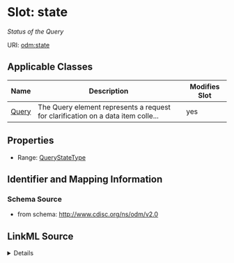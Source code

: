 # Slot: state


_Status of the Query_



URI: [odm:state](http://www.cdisc.org/ns/odm/v2.0/state)



<!-- no inheritance hierarchy -->




## Applicable Classes

| Name | Description | Modifies Slot |
| --- | --- | --- |
[Query](Query.md) | The Query element represents a request for clarification on a data item colle... |  yes  |







## Properties

* Range: [QueryStateType](QueryStateType.md)





## Identifier and Mapping Information







### Schema Source


* from schema: http://www.cdisc.org/ns/odm/v2.0




## LinkML Source

<details>
```yaml
name: state
description: Status of the Query
from_schema: http://www.cdisc.org/ns/odm/v2.0
rank: 1000
alias: state
domain_of:
- Query
range: QueryStateType

```
</details>